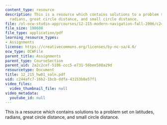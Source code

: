 ```yaml
---
content_type: resource
description: This is a resource which contains solutions to a problem set on latitudes,
  radians, great circle distance, and small circle distance.
file: /ol-ocw-studio-app/courses/12-215-modern-navigation-fall-2006/c244afc716b21bcbddfa43153b8e57f1_12_215_hw01_soln.pdf
file_size: 198608
file_type: application/pdf
learning_resource_types:
- Assignments
license: https://creativecommons.org/licenses/by-nc-sa/4.0/
ocw_type: OCWFile
parent_title: Assignments
parent_type: CourseSection
parent_uid: 2a2c2cef-5186-ccc5-e731-56bee588a29d
resourcetype: Document
title: 12_215_hw01_soln.pdf
uid: c244afc7-16b2-1bcb-ddfa-43153b8e57f1
video_files:
  video_thumbnail_file: null
video_metadata:
  youtube_id: null
---
```

This is a resource which contains solutions to a problem set on latitudes, radians, great circle distance, and small circle distance.